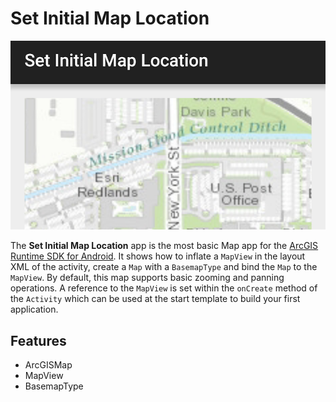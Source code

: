 # Set Initial Map Location

![Set Initial Map Location App](set-initial-map-location.png)

The **Set Initial Map Location** app is the most basic Map app for the [ArcGIS Runtime SDK for Android](https://developers.arcgis.com/en/android/).
It shows how to inflate a ```MapView``` in the layout XML of the activity, create a ```Map``` with a ```BasemapType``` and bind the ```Map``` to the ```MapView```.  By default, this map supports basic zooming and panning operations.  A reference to the ```MapView``` is set within the ```onCreate``` method of the ```Activity``` which can be used at the start template to build your first application.

## Features
* ArcGISMap
* MapView
* BasemapType
